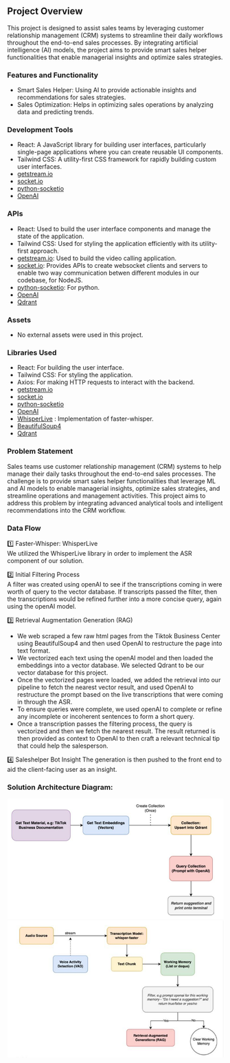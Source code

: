 ## Project Overview

This project is designed to assist sales teams by leveraging customer relationship management (CRM) systems to streamline their daily workflows throughout the end-to-end sales processes. By integrating artificial intelligence (AI) models, the project aims to provide smart sales helper functionalities that enable managerial insights and optimize sales strategies.

### Features and Functionality

- Smart Sales Helper: Using AI to provide actionable insights and recommendations for sales strategies.
- Sales Optimization: Helps in optimizing sales operations by analyzing data and predicting trends.

### Development Tools

- React: A JavaScript library for building user interfaces, particularly single-page applications where you can create reusable UI components.
- Tailwind CSS: A utility-first CSS framework for rapidly building custom user interfaces.
- [getstream.io](https://getstream.io)
- [socket.io](https://socket.io)
- [python-socketio](https://python-socketio.readthedocs.io/en/stable/)
- [OpenAI](https://openai.com/index/openai-api/)


### APIs

- React: Used to build the user interface components and manage the state of the application.
- Tailwind CSS: Used for styling the application efficiently with its utility-first approach.
- [getstream.io](https://getstream.io): Used to build the video calling application.
- [socket.io](https://socket.io): Provides APIs to create websocket clients and servers to enable two way communication betwen different modules in our codebase, for NodeJS.
- [python-socketio](https://python-socketio.readthedocs.io/en/stable/): For python.
- [OpenAI](https://openai.com/index/openai-api/)
- [Qdrant](https://qdrant.tech/)

### Assets

- No external assets were used in this project.

### Libraries Used

- React: For building the user interface.
- Tailwind CSS: For styling the application.
- Axios: For making HTTP requests to interact with the backend.
- [getstream.io](https://getstream.io)
- [socket.io](https://socket.io)
- [python-socketio](https://python-socketio.readthedocs.io/en/stable/)
- [OpenAI](https://openai.com/index/openai-api/)
- [WhisperLive](https://github.com/collabora/WhisperLive) : Implementation of faster-whisper.
- [BeautifulSoup4](https://tedboy.github.io/bs4_doc/)
- [Qdrant](https://qdrant.tech/)


### Problem Statement

Sales teams use customer relationship management (CRM) systems to help manage their daily tasks throughout the end-to-end sales processes. The challenge is to provide smart sales helper functionalities that leverage ML and AI models to enable managerial insights, optimize sales strategies, and streamline operations and management activities. This project aims to address this problem by integrating advanced analytical tools and intelligent recommendations into the CRM workflow.

###  Data Flow

1️⃣ Faster-Whisper: WhisperLive  
We utilized the WhisperLive library in order to implement the ASR component of our solution. 

2️⃣ Initial Filtering Process  
A filter was created using openAI to see if the transcriptions coming in were worth of query to the vector database. If transcripts passed the filter, then the transcriptions would be refined further into a more concise query, again using the openAI model.

3️⃣ Retrieval Augmentation Generation (RAG) 
- We web scraped a few raw html pages from the Tiktok Business Center using BeautifulSoup4 and then used OpenAI to restructure the page into text format.
- We vectorized each text using the openAI model and then loaded the embeddings into a vector database. We selected Qdrant to be our vector database for this project.
- Once the vectorized pages were loaded, we added the retrieval into our pipeline to fetch the nearest vector result, and used OpenAI to restructure the prompt based on the live transcriptions that were coming in through the ASR.
- To ensure queries were complete, we used openAI to complete or refine any incomplete or incoherent sentences to form a short query.
- Once a transcription passes the filtering process, the query is vectorized and then we fetch the nearest result. The result returned is then provided as context to OpenAI to then craft a relevant technical tip that could help the salesperson.

4️⃣ Saleshelper Bot Insight
The generation is then pushed to the front end to aid the client-facing user as an insight.

### Solution Architecture Diagram:
![RAG1](images/RAG1.jpg)
![RAG2](images/RAG2.jpg)
